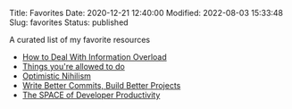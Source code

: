 Title: Favorites
Date: 2020-12-21 12:40:00
Modified: 2022-08-03 15:33:48
Slug: favorites
Status: published

A curated list of my favorite resources

* [How to Deal With Information Overload](https://neilkakkar.com/Dealing-with-information-overload.html)
* [Things you're allowed to do](https://milan.cvitkovic.net/writing/things_youre_allowed_to_do/)
* [Optimistic Nihilism](https://tinyclouds.org/optimistic_nihilis)
* [Write Better Commits, Build Better Projects](https://github.blog/2022-06-30-write-better-commits-build-better-projects/)
* [The SPACE of Developer Productivity](https://queue.acm.org/detail.cfm?id=3454124)

